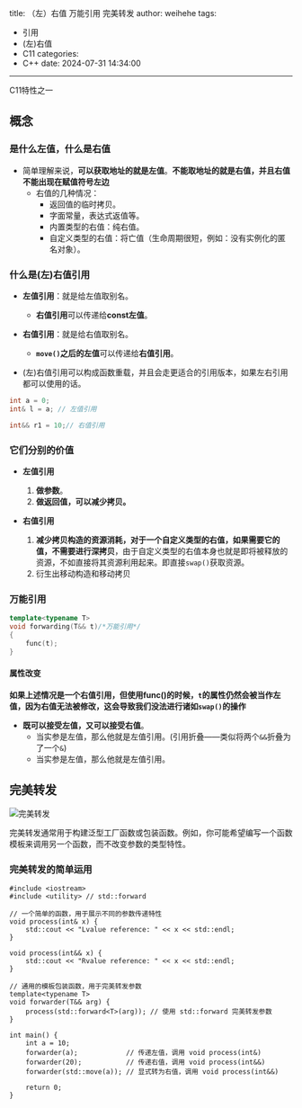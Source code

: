 title: （左）右值 万能引用 完美转发
author: weihehe
tags:
  - 引用
  - (左)右值
  - C11
categories:
  - C++
date: 2024-07-31 14:34:00
---
C11特性之一

<!--more-->

## 概念

### 是什么左值，什么是右值
- 简单理解来说，**可以获取地址的就是左值**。**不能取地址的就是右值，并且右值不能出现在赋值符号左边**
	- 右值的几种情况：
		- 返回值的临时拷贝。
		- 字面常量，表达式返值等。
		- 内置类型的右值：纯右值。
		- 自定义类型的右值：将亡值（生命周期很短，例如：没有实例化的匿名对象）。
        
### 什么是(左)右值引用

- **左值引用**：就是给左值取别名。
	- **右值引用**可以传递给**const左值**。
- **右值引用**：就是给右值取别名。
	- **`move()`之后的左值**可以传递给**右值引用**。

- (左)右值引用可以构成函数重载，并且会走更适合的引用版本，如果左右引用都可以使用的话。

```cpp
int a = 0;
int& l = a; // 左值引用

int&& r1 = 10;// 右值引用
```

### 它们分别的价值

- **左值引用**

	1. **做参数**。
	2. **做返回值，可以减少拷贝。**

- **右值引用**

	1.  **减少拷贝构造的资源消耗，对于一个自定义类型的右值，如果需要它的值，不需要进行深拷贝**，由于自定义类型的右值本身也就是即将被释放的资源，不如直接将其资源利用起来。即直接`swap()`获取资源。
	2. 衍生出移动构造和移动拷贝
	
### 万能引用

```cpp
template<typename T>
void forwarding(T&& t)/*万能引用*/
{
	func(t);
}
```
#### 属性改变

**如果上述情况是一个右值引用，但使用func()的时候，`t`的属性仍然会被当作左值，因为右值无法被修改，这会导致我们没法进行诸如`swap()`的操作**

- **既可以接受左值，又可以接受右值**。
	- 当实参是左值，那么他就是左值引用。(引用折叠——类似将两个`&&`折叠为了一个`&`)
	- 当实参是左值，那么他就是左值引用。

## 完美转发


![完美转发](/images/左右值-完美转发.png)

完美转发通常用于构建泛型工厂函数或包装函数。例如，你可能希望编写一个函数模板来调用另一个函数，而不改变参数的类型特性。

### 完美转发的简单运用
```
#include <iostream>
#include <utility> // std::forward

// 一个简单的函数，用于展示不同的参数传递特性
void process(int& x) {
    std::cout << "Lvalue reference: " << x << std::endl;
}

void process(int&& x) {
    std::cout << "Rvalue reference: " << x << std::endl;
}

// 通用的模板包装函数，用于完美转发参数
template<typename T>
void forwarder(T&& arg) {
    process(std::forward<T>(arg)); // 使用 std::forward 完美转发参数
}

int main() {
    int a = 10;
    forwarder(a);            // 传递左值，调用 void process(int&)
    forwarder(20);           // 传递右值，调用 void process(int&&)
    forwarder(std::move(a)); // 显式转为右值，调用 void process(int&&)

    return 0;
}

```